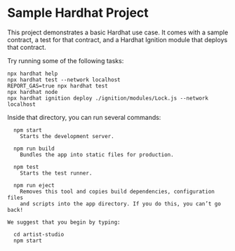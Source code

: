 # Sample Hardhat Project

This project demonstrates a basic Hardhat use case. It comes with a sample contract, a test for that contract, and a Hardhat Ignition module that deploys that contract.

Try running some of the following tasks:

```shell
npx hardhat help
npx hardhat test --network localhost 
REPORT_GAS=true npx hardhat test
npx hardhat node
npx hardhat ignition deploy ./ignition/modules/Lock.js --network localhost 
```

Inside that directory, you can run several commands:
```shell
  npm start
    Starts the development server.

  npm run build
    Bundles the app into static files for production.

  npm test
    Starts the test runner.

  npm run eject
    Removes this tool and copies build dependencies, configuration files
    and scripts into the app directory. If you do this, you can’t go back!

We suggest that you begin by typing:

  cd artist-studio
  npm start
  ```